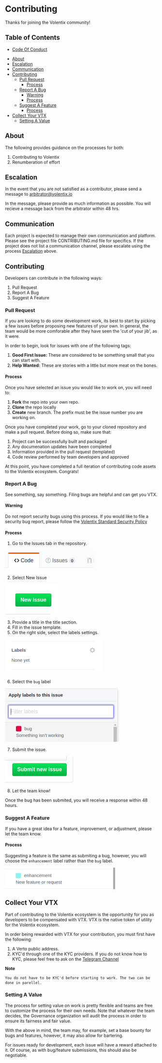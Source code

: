 # Contributing

Thanks for joining the Volentix community!

## Table of Contents

- [Code Of Conduct](https://github.com/Volentix/documentation/blob/master/CODE_OF_CONDUCT.md)

<!-- toc -->

- [About](#about)
- [Escalation](#escalation)
- [Communication](#communication)
- [Contributing](#contributing)
  * [Pull Request](#pull-request)
    + [Process](#process)
  * [Report A Bug](#report-a-bug)
    + [Warning](#warning)
    + [Process](#process-1)
  * [Suggest A Feature](#suggest-a-feature)
    + [Process](#process-2)
- [Collect Your VTX](#collect-your-vtx)
  * [Setting A Value](#setting-a-value)

<!-- tocstop -->

## About

The following provides guidance on the processes for both:
1. Contributing to Volentix
2. Renumberation of effort

## Escalation

In the event that you are not satisfied as a contributor, please send a message to arbitrator@volentix.io

In the message, please provide as much information as possible. You will recieve a message back from the arbitrator within 48 hrs.

## Communication

Each project is expected to manage their own communication and platform. Please see the project file CONTRIBUTING.md file for specifics. If the project does not list a communication channel, please escalate using the process [Escalation](#escalation) above.

## Contributing

Developers can contribute in the following ways:

1. Pull Request
2. Report A Bug
3. Suggest A Feature

### Pull Request

If you are looking to do some development work, its best to start by picking a few issues before proposing new features of your own. In general, the team would be more comforable after they have seen the 'cut of your jib', as it were.

In order to begin, look for issues with one of the following tags:

1. **Good First Issue:** These are considered to be something small that you can start with.
2. **Help Wanted:** These are stories with a little but more meat on the bones.

#### Process

Once you have selected an issue you would like to work on, you will need to:

1. **Fork** the repo into your own repo.
2. **Clone** the repo locally
3. **Create** new branch. The prefix must be the issue number you are working on.

Once you have completed your work, go to your cloned repository and make a pull request. Before doing so, make sure that:

1. Project can be successfully built and packaged
2. Any documenation updates have been completed
3. Information provided in the pull request (templated)
4. Code review performed by team developers and approved

At this point, you have completed a full iteration of contributing code assets to the Volentix ecosystem. Congrats!

### Report A Bug

See something, say something. Filing bugs are helpful and can get you VTX. 

#### Warning

Do not report security bugs using this process. If you would like to file a security bug report, please follow the [Volentix Standard Security Policy](https://github.com/Volentix/documentation/blob/master/SECURITY.md)

#### Process

1. Go to the Issues tab in the repository.

![alt text](img/issuestab.png "Issue Tab")

2. Select New Issue

![alt text](img/newissue.png "New Issue")

3. Provide a title in the title section.
4. Fill in the issue template.
5. On the right side, select the labels settings.

![alt text](img/labels.png "Labels")

6. Select the `bug` label

![alt text](img/bug.png "Bug")

7. Submit the issue.

![alt text](img/submitissue.png "Submit")

8. Let the team know!

Once the bug has been submited, you will receive a response within 48 hours. 

### Suggest A Feature

If you have a great idea for a feature, improvement, or adjustment, please let the team know.

#### Process

Suggesting a feature is the same as submiting a bug, however, you will choose the `enhancement` label rather than the `bug` label.

![alt text](img/enhancement.png "Enhancement")

## Collect Your VTX

Part of contributing to the Volentix ecosystem is the opportunity for you as developers to be compensated with VTX. VTX is the native token of utility for the Volentix ecosystem.

In order being rewarded with VTX for your contribution, you must first have the following:

1. A Verto public address.
2. KYC'd through one of the KYC providers. If you do not know how to KYC, please feel free to ask on the [Telegram Channel](https://t.me/vertosupport/)

**Note**
```
You do not have to be KYC'd before starting to work. The two can be done in parellel.
```

### Setting A Value

The process for setting value on work is pretty flexible and teams are free to customize the process for their own needs. Note that whatever the team decides, the Governance organization will audit the process in order to ensure its fairness and fair value.

With the above in mind, the team may, for example, set a base bounty for bugs and features, however, it may also allow for bartering.

For issues ready for development, each issue will have a reward attached to it. Of course, as with bug/feature submissions, this should also be negotiable.

